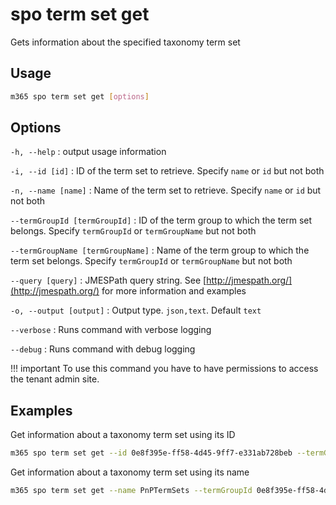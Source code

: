 # spo term set get

Gets information about the specified taxonomy term set

## Usage

```sh
m365 spo term set get [options]
```

## Options

`-h, --help`
: output usage information

`-i, --id [id]`
: ID of the term set to retrieve. Specify `name` or `id` but not both

`-n, --name [name]`
: Name of the term set to retrieve. Specify `name` or `id` but not both

`--termGroupId [termGroupId]`
: ID of the term group to which the term set belongs. Specify `termGroupId` or `termGroupName` but not both

`--termGroupName [termGroupName]`
: Name of the term group to which the term set belongs. Specify `termGroupId` or `termGroupName` but not both

`--query [query]`
: JMESPath query string. See [http://jmespath.org/](http://jmespath.org/) for more information and examples

`-o, --output [output]`
: Output type. `json,text`. Default `text`

`--verbose`
: Runs command with verbose logging

`--debug`
: Runs command with debug logging

!!! important
    To use this command you have to have permissions to access the tenant admin site.

## Examples

Get information about a taxonomy term set using its ID

```sh
m365 spo term set get --id 0e8f395e-ff58-4d45-9ff7-e331ab728beb --termGroupName PnPTermSets
```

Get information about a taxonomy term set using its name

```sh
m365 spo term set get --name PnPTermSets --termGroupId 0e8f395e-ff58-4d45-9ff7-e331ab728beb
```